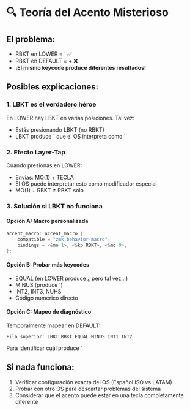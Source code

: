 # 🔍 Teoría del Acento Misterioso

## El problema:
- RBKT en LOWER = ´ ✅
- RBKT en DEFAULT = + ❌
- **¡El mismo keycode produce diferentes resultados!**

## Posibles explicaciones:

### 1. **LBKT es el verdadero héroe**
En LOWER hay LBKT en varias posiciones. Tal vez:
- Estás presionando LBKT (no RBKT)
- LBKT produce ` que el OS interpreta como ´

### 2. **Efecto Layer-Tap**
Cuando presionas en LOWER:
- Envías: MO(1) + TECLA
- El OS puede interpretar esto como modificador especial
- MO(1) + RBKT ≠ RBKT solo

### 3. **Solución si LBKT no funciona**

#### Opción A: Macro personalizada
```c
accent_macro: accent_macro {
    compatible = "zmk,behavior-macro";
    bindings = <&mo 1>, <&kp RBKT>, <&mo 0>;
};
```

#### Opción B: Probar más keycodes
- EQUAL (en LOWER produce ¿ pero tal vez...)
- MINUS (produce ')
- INT2, INT3, NUHS
- Código numérico directo

#### Opción C: Mapeo de diagnóstico
Temporalmente mapear en DEFAULT:
```
Fila superior: LBKT RBKT EQUAL MINUS INT1 INT2
```
Para identificar cuál produce ´

## Si nada funciona:
1. Verificar configuración exacta del OS (Español ISO vs LATAM)
2. Probar con otro OS para descartar problemas del sistema
3. Considerar que el acento puede estar en una tecla completamente diferente